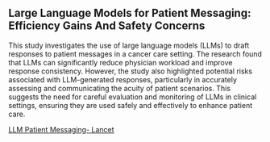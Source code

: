 ## Large Language Models for Patient Messaging: Efficiency Gains And Safety Concerns

This study investigates the use of large language models (LLMs) to draft responses to patient messages in a cancer care setting. The research found that LLMs can significantly reduce physician workload and improve response consistency. However, the study also highlighted potential risks associated with LLM-generated responses, particularly in accurately assessing and communicating the acuity of patient scenarios. This suggests the need for careful evaluation and monitoring of LLMs in clinical settings, ensuring they are used safely and effectively to enhance patient care.

[LLM Patient Messaging- Lancet](https://www.thelancet.com/journals/landig/article/PIIS2589-7500(24)00060-8/fulltext#sec1)
